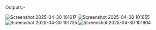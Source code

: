 Outputs:-

![Screenshot 2025-04-30 101617](https://github.com/user-attachments/assets/8e5d2288-9f18-4834-93e0-76eaab3f4445)
![Screenshot 2025-04-30 101655](https://github.com/user-attachments/assets/d949d24b-a43e-413b-8490-3e2a9e1c16cd)
![Screenshot 2025-04-30 101735](https://github.com/user-attachments/assets/cb6318d5-bfea-4e26-b6f6-03de3433c65f)
![Screenshot 2025-04-30 101804](https://github.com/user-attachments/assets/5137f3ba-0847-44ee-bc1c-6d2e7874a97c)



